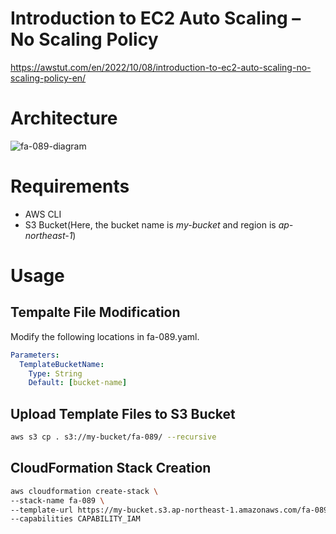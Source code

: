 # Introduction to EC2 Auto Scaling – No Scaling Policy

https://awstut.com/en/2022/10/08/introduction-to-ec2-auto-scaling-no-scaling-policy-en/

# Architecture

![fa-089-diagram](https://user-images.githubusercontent.com/84276199/204132016-6218b183-b1bc-423d-a754-89c5270e9c34.png)

# Requirements

* AWS CLI
* S3 Bucket(Here, the bucket name is *my-bucket* and region is *ap-northeast-1*)

# Usage

## Tempalte File Modification

Modify the following locations in fa-089.yaml.

```yaml
Parameters:
  TemplateBucketName:
    Type: String
    Default: [bucket-name]
```

## Upload  Template Files to S3 Bucket

```bash
aws s3 cp . s3://my-bucket/fa-089/ --recursive
```

## CloudFormation Stack Creation

```bash
aws cloudformation create-stack \
--stack-name fa-089 \
--template-url https://my-bucket.s3.ap-northeast-1.amazonaws.com/fa-089/fa-089.yaml \
--capabilities CAPABILITY_IAM
```
